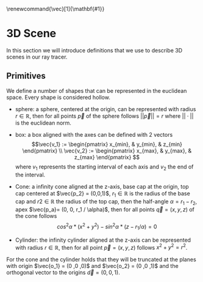 \renewcommand{\vec}[1]{\mathbf{#1}}

# 3D Scene

In this section we will introduce definitions that we use to describe 3D scenes
in our ray tracer.

## Primitives

We define a number of shapes that can be represented in the euclidean space. Every shape is considered hollow.

* sphere: a sphere, centered at the origin, can be represented with radius $r \in \mathbb{R}$, then for all points $\vec{p}$ of the sphere follows $||\vec{p}|| = r$ where $||\cdot||$ is the euclidean norm.

* box: a box aligned with the axes can be defined with 2 vectors
$$\vec{v_1} := \begin{pmatrix}
          x_{min}, & y_{min}, & z_{min}
       \end{pmatrix} \\
\vec{v_2} := \begin{pmatrix}
           x_{max}, & y_{max}, & z_{max}
      \end{pmatrix}
$$
where $v_1$ represents the starting interval of each axis and $v_2$ the end of the interval.

* Cone: a infinity cone aligned at the z-axis, base cap at the origin, top cap centered at $\vec{p_2} = (0,0,1)$, $r_1 \in \mathbb{R}$ is the radius of the base cap and $r2 \in \mathbb{R}$ the radius of the top cap, then the half-angle $\alpha = r_1 - r_2$, apex $\vec{p_a}= (0, 0, r_1 / \alpha)$, then for all points $\vec{q}=(x, y, z)$ of the cone follows
$$
  cos^2 \alpha * (x^2 + y^2) - sin^2 \alpha * (z - r_1 / \alpha) = 0
$$


* Cylinder: the infinity cylinder aligned at the z-axis can be represented with radius $r \in \mathbb{R}$, then for all point $\vec{p} =(x,y,z)$ follows $x^2 + y^2 = r^2$.

For the cone and the cylinder holds that they will be truncated at the planes with origin $\vec{o_1} = (0 ,0 ,0)$ and $\vec{o_2} = (0 ,0 ,1)$ and the orthogonal vector to the origins $\vec{d} = (0 ,0 ,1)$.
